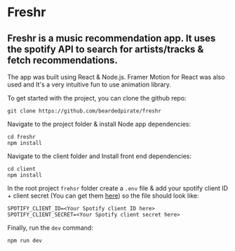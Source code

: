 # Freshr

## Freshr is a music recommendation app. It uses the spotify API to search for artists/tracks & fetch recommendations.

The app was built using React & Node.js. Framer Motion for React was also used and It's a very intuitive fun to use animation library.

To get started with the project, you can clone the github repo:

    git clone https://github.com/beardedpirate/freshr

Navigate to the project folder & install Node app dependencies:

    cd freshr
    npm install

Navigate to the client folder and Install front end dependencies:

    cd client
    npm install

In the root project `frehsr` folder create a `.env` file & add your spotify client ID + client secret (You can get them [here](https://developer.spotify.com/dashboard/applications)) so the file should look like:

    SPOTIFY_CLIENT_ID=<Your Spotify client ID here>
    SPOTIFY_CLIENT_SECRET=<Your Spotify client secret here>

Finally, run the `dev` command:

    npm run dev
